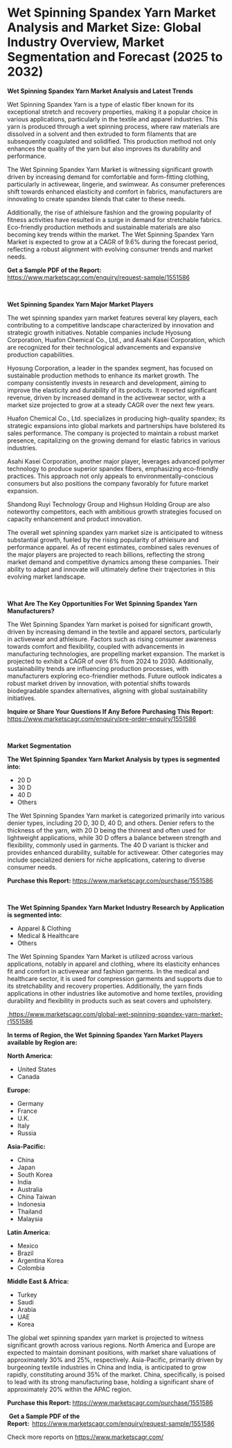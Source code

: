 <p><h1>Wet Spinning Spandex Yarn Market Analysis and Market Size: Global Industry Overview, Market Segmentation and Forecast (2025 to 2032)</h1></p><p><strong>Wet Spinning Spandex Yarn Market Analysis and Latest Trends</strong></p>
<p><p>Wet Spinning Spandex Yarn is a type of elastic fiber known for its exceptional stretch and recovery properties, making it a popular choice in various applications, particularly in the textile and apparel industries. This yarn is produced through a wet spinning process, where raw materials are dissolved in a solvent and then extruded to form filaments that are subsequently coagulated and solidified. This production method not only enhances the quality of the yarn but also improves its durability and performance.</p><p>The Wet Spinning Spandex Yarn Market is witnessing significant growth driven by increasing demand for comfortable and form-fitting clothing, particularly in activewear, lingerie, and swimwear. As consumer preferences shift towards enhanced elasticity and comfort in fabrics, manufacturers are innovating to create spandex blends that cater to these needs. </p><p>Additionally, the rise of athleisure fashion and the growing popularity of fitness activities have resulted in a surge in demand for stretchable fabrics. Eco-friendly production methods and sustainable materials are also becoming key trends within the market. The Wet Spinning Spandex Yarn Market is expected to grow at a CAGR of 9.6% during the forecast period, reflecting a robust alignment with evolving consumer trends and market needs.</p></p>
<p><strong>Get a Sample PDF of the Report:&nbsp;</strong> <a href="https://www.marketscagr.com/enquiry/request-sample/1551586?utm_campaign=2987&utm_medium=2&utm_source=Github&utm_content=ia&utm_term=02042025&utm_id=wet-spinning-spandex-yarn">https://www.marketscagr.com/enquiry/request-sample/1551586</a></p>
<p>&nbsp;</p>
<p><strong>Wet Spinning Spandex Yarn Major Market Players</strong></p>
<p><p>The wet spinning spandex yarn market features several key players, each contributing to a competitive landscape characterized by innovation and strategic growth initiatives. Notable companies include Hyosung Corporation, Huafon Chemical Co., Ltd., and Asahi Kasei Corporation, which are recognized for their technological advancements and expansive production capabilities.</p><p>Hyosung Corporation, a leader in the spandex segment, has focused on sustainable production methods to enhance its market growth. The company consistently invests in research and development, aiming to improve the elasticity and durability of its products. It reported significant revenue, driven by increased demand in the activewear sector, with a market size projected to grow at a steady CAGR over the next few years.</p><p>Huafon Chemical Co., Ltd. specializes in producing high-quality spandex; its strategic expansions into global markets and partnerships have bolstered its sales performance. The company is projected to maintain a robust market presence, capitalizing on the growing demand for elastic fabrics in various industries.</p><p>Asahi Kasei Corporation, another major player, leverages advanced polymer technology to produce superior spandex fibers, emphasizing eco-friendly practices. This approach not only appeals to environmentally-conscious consumers but also positions the company favorably for future market expansion.</p><p>Shandong Ruyi Technology Group and Highsun Holding Group are also noteworthy competitors, each with ambitious growth strategies focused on capacity enhancement and product innovation.</p><p>The overall wet spinning spandex yarn market size is anticipated to witness substantial growth, fueled by the rising popularity of athleisure and performance apparel. As of recent estimates, combined sales revenues of the major players are projected to reach billions, reflecting the strong market demand and competitive dynamics among these companies. Their ability to adapt and innovate will ultimately define their trajectories in this evolving market landscape.</p></p>
<p>&nbsp;</p>
<p><strong>What Are The Key Opportunities For Wet Spinning Spandex Yarn Manufacturers?</strong></p>
<p><p>The Wet Spinning Spandex Yarn market is poised for significant growth, driven by increasing demand in the textile and apparel sectors, particularly in activewear and athleisure. Factors such as rising consumer awareness towards comfort and flexibility, coupled with advancements in manufacturing technologies, are propelling market expansion. The market is projected to exhibit a CAGR of over 6% from 2024 to 2030. Additionally, sustainability trends are influencing production processes, with manufacturers exploring eco-friendlier methods. Future outlook indicates a robust market driven by innovation, with potential shifts towards biodegradable spandex alternatives, aligning with global sustainability initiatives.</p></p>
<p><strong>Inquire or Share Your Questions If Any Before Purchasing This Report:</strong> <a href="https://www.marketscagr.com/enquiry/pre-order-enquiry/1551586?utm_campaign=2987&utm_medium=2&utm_source=Github&utm_content=ia&utm_term=02042025&utm_id=wet-spinning-spandex-yarn">https://www.marketscagr.com/enquiry/pre-order-enquiry/1551586</a></p>
<p>&nbsp;</p>
<p><strong>Market Segmentation</strong></p>
<p><strong>The Wet Spinning Spandex Yarn Market Analysis by types is segmented into:</strong></p>
<p><ul><li>20 D</li><li>30 D</li><li>40 D</li><li>Others</li></ul></p>
<p><p>The Wet Spinning Spandex Yarn market is categorized primarily into various denier types, including 20 D, 30 D, 40 D, and others. Denier refers to the thickness of the yarn, with 20 D being the thinnest and often used for lightweight applications, while 30 D offers a balance between strength and flexibility, commonly used in garments. The 40 D variant is thicker and provides enhanced durability, suitable for activewear. Other categories may include specialized deniers for niche applications, catering to diverse consumer needs.</p></p>
<p><strong>Purchase this Report:&nbsp;</strong><a href="https://www.marketscagr.com/purchase/1551586?utm_campaign=2987&utm_medium=2&utm_source=Github&utm_content=ia&utm_term=02042025&utm_id=wet-spinning-spandex-yarn">https://www.marketscagr.com/purchase/1551586</a></p>
<p>&nbsp;</p>
<p><strong>The Wet Spinning Spandex Yarn Market Industry Research by Application is segmented into:</strong></p>
<p><ul><li>Apparel & Clothing</li><li>Medical & Healthcare</li><li>Others</li></ul></p>
<p><p>The Wet Spinning Spandex Yarn Market is utilized across various applications, notably in apparel and clothing, where its elasticity enhances fit and comfort in activewear and fashion garments. In the medical and healthcare sector, it is used for compression garments and supports due to its stretchability and recovery properties. Additionally, the yarn finds applications in other industries like automotive and home textiles, providing durability and flexibility in products such as seat covers and upholstery.</p></p>
<p><a href="https://www.marketscagr.com/global-wet-spinning-spandex-yarn-market-r1551586?utm_campaign=2987&utm_medium=2&utm_source=Github&utm_content=ia&utm_term=02042025&utm_id=wet-spinning-spandex-yarn">&nbsp;https://www.marketscagr.com/global-wet-spinning-spandex-yarn-market-r1551586</a></p>
<p><strong>In terms of Region, the Wet Spinning Spandex Yarn Market Players available by Region are:</strong></p>
<p>
    <p> <strong> North America: </strong>
        <ul>
            <li>United States</li>
            <li>Canada</li>
        </ul>
        </p> 
    <p> <strong> Europe: </strong>
        <ul>
            <li>Germany</li>
            <li>France</li>
            <li>U.K.</li>
            <li>Italy</li>
            <li>Russia</li>
        </ul>
        </p> 
    <p> <strong> Asia-Pacific: </strong>
        <ul>
            <li>China</li>
            <li>Japan</li>
            <li>South Korea</li>
            <li>India</li>
            <li>Australia</li>
            <li>China Taiwan</li>
            <li>Indonesia</li>
            <li>Thailand</li>
            <li>Malaysia</li>
        </ul>
        </p> 
    <p> <strong> Latin America: </strong>
        <ul>
            <li>Mexico</li>
            <li>Brazil</li>
            <li>Argentina Korea</li>
            <li>Colombia</li>
        </ul>
        </p> 
    <p> <strong> Middle East & Africa: </strong>
        <ul>
            <li>Turkey</li>
            <li>Saudi</li>
            <li>Arabia</li>
            <li>UAE</li>
            <li>Korea</li>
        </ul>
    </p>
    </p>
<p><p>The global wet spinning spandex yarn market is projected to witness significant growth across various regions. North America and Europe are expected to maintain dominant positions, with market share valuations of approximately 30% and 25%, respectively. Asia-Pacific, primarily driven by burgeoning textile industries in China and India, is anticipated to grow rapidly, constituting around 35% of the market. China, specifically, is poised to lead with its strong manufacturing base, holding a significant share of approximately 20% within the APAC region.</p></p>
<p><strong>Purchase this Report: </strong><a href="https://www.marketscagr.com/purchase/1551586?utm_campaign=2987&utm_medium=2&utm_source=Github&utm_content=ia&utm_term=02042025&utm_id=wet-spinning-spandex-yarn">https://www.marketscagr.com/purchase/1551586</a></p>
<p>&nbsp;<strong>Get a Sample PDF of the Report:&nbsp;&nbsp;</strong><a href="https://www.marketscagr.com/enquiry/request-sample/1551586?utm_campaign=2987&utm_medium=2&utm_source=Github&utm_content=ia&utm_term=02042025&utm_id=wet-spinning-spandex-yarn">https://www.marketscagr.com/enquiry/request-sample/1551586</a></p>
<p><strong></strong></p>
<p>Check more reports on <a href="https://www.marketscagr.com/?utm_campaign=2987&utm_medium=2&utm_source=Github&utm_content=ia&utm_term=02042025&utm_id=wet-spinning-spandex-yarn">https://www.marketscagr.com/</a></p>